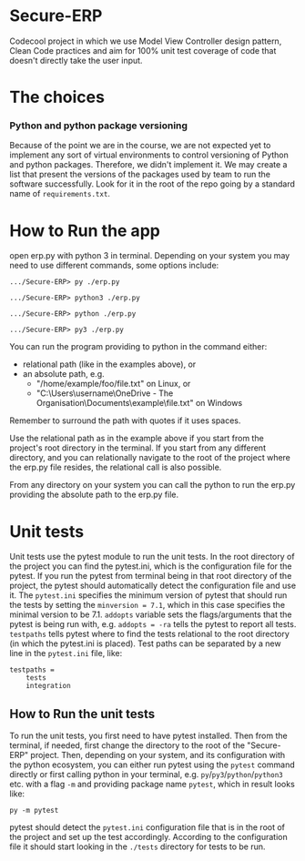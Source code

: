# Secure-ERP

Codecool project in which we use Model View Controller design pattern, Clean Code practices and aim for 100% unit test
coverage of code that doesn't directly take the user input.

# The choices

### Python and python package versioning

Because of the point we are in the course, we are not expected yet to implement any sort of virtual environments to
control versioning of Python and python packages. Therefore, we didn't implement it. We may create a list
that present the versions of the packages used by team to run the software successfully. Look for it in the root of the
repo going by a standard name of `requirements.txt`.

# How to Run the app

open erp.py with python 3 in terminal. Depending on your system you may need to use different commands, some options
include:

```
.../Secure-ERP> py ./erp.py
```

```
.../Secure-ERP> python3 ./erp.py
```

```
.../Secure-ERP> python ./erp.py
```

```
.../Secure-ERP> py3 ./erp.py
```

You can run the program providing to python in the command either:

- relational path (like in the examples above), or
- an absolute path, e.g.
    - "/home/example/foo/file.txt" on Linux, or
    - "C:\Users\username\OneDrive - The Organisation\Documents\example\file.txt" on Windows

Remember to surround the path with quotes if it uses spaces.

Use the relational path as in the example above if you start from the project's root directory in the terminal. If you
start from any different directory, and you can relationally navigate to the root of the project where the erp.py file
resides, the relational call is also possible.

From any directory on your system you can call the python to run the erp.py providing the absolute path to the erp.py
file.

# Unit tests

Unit tests use the pytest module to run the unit tests. In the root directory of the project you can find the
pytest.ini, which is the configuration file for the pytest. If you run the pytest from terminal being in that root
directory of the project, the pytest should automatically detect the configuration file and use it. The `pytest.ini`
specifies the minimum version of pytest that should run the tests by setting the `minversion = 7.1`, which in this case
specifies the minimal version to be 7.1.
`addopts` variable sets the flags/arguments that the pytest is being run with, e.g. `addopts = -ra` tells the pytest to
report all tests.
`testpaths` tells pytest where to find the tests relational to the root directory (in which the pytest.ini is placed).
Test paths can be separated by a new line in the `pytest.ini` file, like:

```
testpaths =
    tests
    integration
```

## How to Run the unit tests

To run the unit tests, you first need to have pytest installed. Then from the terminal, if needed, first change the 
directory to the 
root of 
the "Secure-ERP" project. Then,
depending on your system, and its configuration with the python ecosystem, you can either run pytest using the `pytest`
command directly or first calling python in your terminal, e.g.
`py`/`py3`/`python`/`python3` etc. with a flag `-m` and providing package name `pytest`, which in result looks like:

```
py -m pytest
```

pytest should detect the `pytest.ini` configuration file that is in the root of the project and set up the test
accordingly. According to the configuration file it should start looking in the `./tests` directory for tests to be run.